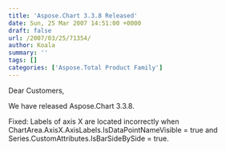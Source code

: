 ```yaml
---
title: 'Aspose.Chart 3.3.8 Released'
date: Sun, 25 Mar 2007 14:51:00 +0000
draft: false
url: /2007/03/25/71354/
author: Koala
summary: ''
tags: []
categories: ['Aspose.Total Product Family']
---
```


Dear Customers,

We have released Aspose.Chart 3.3.8.

Fixed: Labels of axis X are located incorrectly when ChartArea.AxisX.AxisLabels.IsDataPointNameVisible = true and Series.CustomAttributes.IsBarSideBySide = true.








